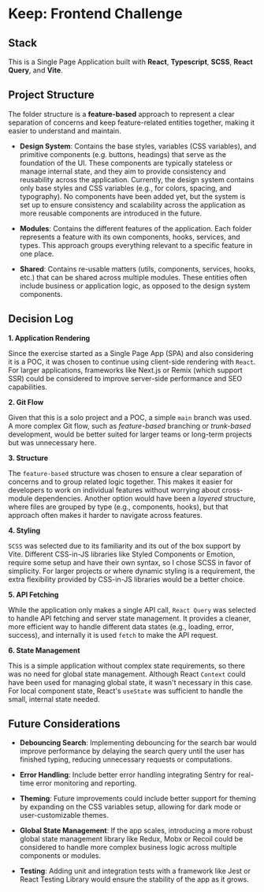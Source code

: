 # Keep: Frontend Challenge

## Stack

This is a Single Page Application built with **React**, **Typescript**, **SCSS**, **React Query**, and **Vite**.

## Project Structure

The folder structure is a **feature-based** approach to represent a clear separation of concerns and keep feature-related entities together, making it easier to understand and maintain.

- **Design System**: Contains the base styles, variables (CSS variables), and primitive components (e.g. buttons, headings) that serve as the foundation of the UI. These components are typically stateless or manage internal state, and they aim to provide consistency and reusability across the application.
Currently, the design system contains only base styles and CSS variables (e.g., for colors, spacing, and typography). No components have been added yet, but the system is set up to ensure consistency and scalability across the application as more reusable components are introduced in the future.

- **Modules**: Contains the different features of the application. Each folder represents a feature with its own components, hooks, services, and types. This approach groups everything relevant to a specific feature in one place.

- **Shared**: Contains re-usable matters (utils, components, services, hooks, etc.) that can be shared across multiple modules. These entities often include business or application logic, as opposed to the design system components.

## Decision Log

**1. Application Rendering**

Since the exercise started as a Single Page App (SPA) and also considering it is a POC, it was chosen to continue using client-side rendering with `React`. For larger applications, frameworks like Next.js or Remix (which support SSR) could be considered to improve server-side performance and SEO capabilities.

**2. Git Flow**

Given that this is a solo project and a POC, a simple `main` branch was used. A more complex Git flow, such as _feature-based_ branching or _trunk-based_ development, would be better suited for larger teams or long-term projects but was unnecessary here.

**3. Structure**

The `feature-based` structure was chosen to ensure a clear separation of concerns and to group related logic together. This makes it easier for developers to work on individual features without worrying about cross-module dependencies. Another option would have been a _layered_ structure, where files are grouped by type (e.g., components, hooks), but that approach often makes it harder to navigate across features.

**4. Styling**

`SCSS` was selected due to its familiarity and its out of the box support by Vite. Different CSS-in-JS libraries like Styled Components or Emotion, require some setup and have their own syntax, so I chose SCSS in favor of simplicity. For larger projects or where dynamic styling is a requirement, the extra flexibility provided by CSS-in-JS libraries would be a better choice.

**5. API Fetching**

While the application only makes a single API call, `React Query` was selected to handle API fetching and server state management. It provides a cleaner, more efficient way to handle different data states (e.g., loading, error, success), and internally it is used `fetch` to make the API request.

**6. State Management**

This is a simple application without complex state requirements, so there was no need for global state management. Although React `Context` could have been used for managing global state, it wasn't necessary in this case. For local component state, React's `useState` was sufficient to handle the small, internal state needed.

## Future Considerations

- **Debouncing Search**: Implementing debouncing for the search bar would improve performance by delaying the search query until the user has finished typing, reducing unnecessary requests or computations.

- **Error Handling**: Include better error handling integrating Sentry for real-time error monitoring and reporting.

- **Theming**: Future improvements could include better support for theming by expanding on the CSS variables setup, allowing for dark mode or user-customizable themes.

- **Global State Management**: If the app scales, introducing a more robust global state management library like Redux, Mobx or Recoil could be considered to handle more complex business logic across multiple components or modules.

- **Testing**: Adding unit and integration tests with a framework like Jest or React Testing Library would ensure the stability of the app as it grows.
